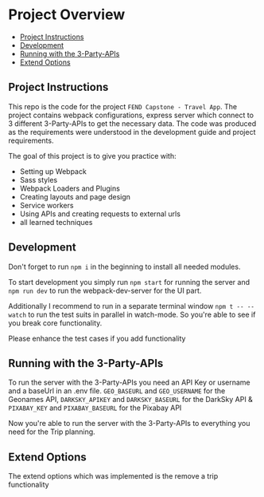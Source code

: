 # Project Overview

- [Project Instructions](#project-instructions)
- [Development](#development)
- [Running with the 3-Party-APIs](#running)
- [Extend Options](#extend-options)

## Project Instructions

This repo is the code for the project `FEND Capstone - Travel App`. The project
contains webpack configurations, express server which connect to 3 different
3-Party-APIs to get the necessary data. The code was produced as the
requirements were understood in the development guide and project requirements.

The goal of this project is to give you practice with:

- Setting up Webpack
- Sass styles
- Webpack Loaders and Plugins
- Creating layouts and page design
- Service workers
- Using APIs and creating requests to external urls
- all learned techniques

## Development

Don't forget to run `npm i` in the beginning to install all needed modules.

To start development you simply run `npm start` for running the server and
`npm run dev` to run the webpack-dev-server for the UI part.

Additionally I recommend to run in a separate terminal window `npm t -- --watch`
to run the test suits in parallel in watch-mode. So you're able to see if you
break core functionality.

Please enhance the test cases if you add functionality

## Running with the 3-Party-APIs

To run the server with the 3-Party-APIs you need an API Key or username and a
baseUrl in an .env file. `GEO_BASEURL` and `GEO_USERNAME` for the Geonames API,
`DARKSKY_APIKEY` and `DARKSKY_BASEURL` for the DarkSky API & `PIXABAY_KEY` and
`PIXABAY_BASEURL` for the Pixabay API

Now you're able to run the server with the 3-Party-APIs to everything you need
for the Trip planning.

## Extend Options

The extend options which was implemented is the remove a trip functionality
